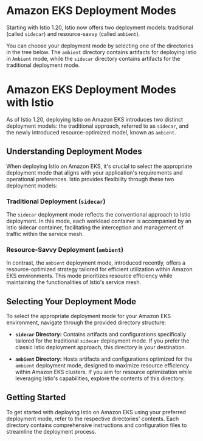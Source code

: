 # Amazon EKS Deployment Modes

Starting with Istio 1.20, Istio now offers two deployment models: traditional (called `sidecar`) and resource-savvy (called `ambient`).

You can choose your deployment mode by selecting one of the directories in the tree below. The `ambient` directory contains artifacts for deploying Istio in `Ambient` mode, while the `sidecar` directory contains artifacts for the traditional deployment mode.
# Amazon EKS Deployment Modes with Istio

As of Istio 1.20, deploying Istio on Amazon EKS introduces two distinct deployment models: the traditional approach, referred to as `sidecar`, and the newly introduced resource-optimized model, known as `ambient`.

## Understanding Deployment Modes

When deploying Istio on Amazon EKS, it's crucial to select the appropriate deployment mode that aligns with your application's requirements and operational preferences. Istio provides flexibility through these two deployment models:

### Traditional Deployment (`sidecar`)

The `sidecar` deployment mode reflects the conventional approach to Istio deployment. In this mode, each workload container is accompanied by an Istio sidecar container, facilitating the interception and management of traffic within the service mesh.

### Resource-Savvy Deployment (`ambient`)

In contrast, the `ambient` deployment mode, introduced recently, offers a resource-optimized strategy tailored for efficient utilization within Amazon EKS environments. This mode prioritizes resource efficiency while maintaining the functionalities of Istio's service mesh.

## Selecting Your Deployment Mode

To select the appropriate deployment mode for your Amazon EKS environment, navigate through the provided directory structure:

- **`sidecar` Directory:** Contains artifacts and configurations specifically tailored for the traditional `sidecar` deployment mode. If you prefer the classic Istio deployment approach, this directory is your destination.

- **`ambient` Directory:** Hosts artifacts and configurations optimized for the `ambient` deployment mode, designed to maximize resource efficiency within Amazon EKS clusters. If you aim for resource optimization while leveraging Istio's capabilities, explore the contents of this directory.

## Getting Started

To get started with deploying Istio on Amazon EKS using your preferred deployment mode, refer to the respective directories' contents. Each directory contains comprehensive instructions and configuration files to streamline the deployment process.
